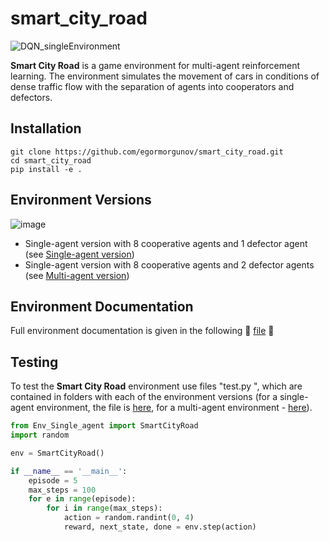 # smart_city_road
 
![DQN_singleEnvironment](https://github.com/egormorgunov/smart_city_road/assets/108347547/21a9017c-c9ec-4902-bc52-b91abbbf4baf)

 **Smart City Road** is a game environment for multi-agent reinforcement learning. The environment simulates the movement of cars in conditions of dense traffic flow with the separation of agents into cooperators and defectors.

 ## Installation
```
git clone https://github.com/egormorgunov/smart_city_road.git
cd smart_city_road
pip install -e .
```
## Environment Versions

![image](https://github.com/egormorgunov/smart_city_road/assets/108347547/bea98ba0-2645-49ff-af45-f314459ecf4a)

- Single-agent version with 8 cooperative agents and 1 defector agent (see [Single-agent version](single-agent-env/Env_Single_agent.py))
- Single-agent version with 8 cooperative agents and 2 defector agents (see [Multi-agent version](multi-agent-env/Env_Multi_agent.py))

## Environment Documentation
Full environment documentation is given in the following :taxi: [file](Environment_Documentation.pdf) :taxi:

## Testing

To test the **Smart City Road** environment use files "test.py ", which are contained in folders with each of the environment versions (for a single-agent environment, the file is [here](single-agent-env/test.py), for a multi-agent environment - [here](multi-agent-env/test.py)).

```python
from Env_Single_agent import SmartCityRoad
import random

env = SmartCityRoad()

if __name__ == '__main__':
    episode = 5
    max_steps = 100
    for e in range(episode):
        for i in range(max_steps):
            action = random.randint(0, 4)
            reward, next_state, done = env.step(action)
```

